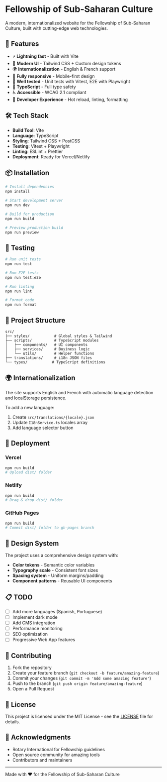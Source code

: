 # Fellowship of Sub-Saharan Culture

A modern, internationalized website for the Fellowship of Sub-Saharan Culture, built with cutting-edge web technologies.

## 🚀 Features

- ⚡ **Lightning fast** - Built with Vite
- 🎨 **Modern UI** - Tailwind CSS + Custom design tokens
- 🌍 **Internationalization** - English & French support
- 📱 **Fully responsive** - Mobile-first design
- 🧪 **Well tested** - Unit tests with Vitest, E2E with Playwright
- 🎯 **TypeScript** - Full type safety
- ♿ **Accessible** - WCAG 2.1 compliant
- 🔧 **Developer Experience** - Hot reload, linting, formatting

## 🛠️ Tech Stack

- **Build Tool**: Vite
- **Language**: TypeScript
- **Styling**: Tailwind CSS + PostCSS
- **Testing**: Vitest + Playwright
- **Linting**: ESLint + Prettier
- **Deployment**: Ready for Vercel/Netlify

## 📦 Installation

```bash
# Install dependencies
npm install

# Start development server
npm run dev

# Build for production
npm run build

# Preview production build
npm run preview
```

## 🧪 Testing

```bash
# Run unit tests
npm run test

# Run E2E tests
npm run test:e2e

# Run linting
npm run lint

# Format code
npm run format
```

## 📁 Project Structure

```
src/
├── styles/           # Global styles & Tailwind
├── scripts/          # TypeScript modules
│   ├── components/   # UI components
│   ├── services/     # Business logic
│   └── utils/        # Helper functions
├── translations/     # i18n JSON files
└── types/           # TypeScript definitions
```

## 🌍 Internationalization

The site supports English and French with automatic language detection and localStorage persistence.

To add a new language:
1. Create `src/translations/{locale}.json`
2. Update `I18nService.ts` locales array
3. Add language selector button

## 🚀 Deployment

### Vercel
```bash
npm run build
# Upload dist/ folder
```

### Netlify
```bash
npm run build
# Drag & drop dist/ folder
```

### GitHub Pages
```bash
npm run build
# Commit dist/ folder to gh-pages branch
```

## 🎨 Design System

The project uses a comprehensive design system with:
- **Color tokens** - Semantic color variables
- **Typography scale** - Consistent font sizes
- **Spacing system** - Uniform margins/padding
- **Component patterns** - Reusable UI components

## 📋 TODO

- [ ] Add more languages (Spanish, Portuguese)
- [ ] Implement dark mode
- [ ] Add CMS integration
- [ ] Performance monitoring
- [ ] SEO optimization
- [ ] Progressive Web App features

## 🤝 Contributing

1. Fork the repository
2. Create your feature branch (`git checkout -b feature/amazing-feature`)
3. Commit your changes (`git commit -m 'Add some amazing feature'`)
4. Push to the branch (`git push origin feature/amazing-feature`)
5. Open a Pull Request

## 📄 License

This project is licensed under the MIT License - see the [LICENSE](LICENSE) file for details.

## 🙏 Acknowledgments

- Rotary International for Fellowship guidelines
- Open source community for amazing tools
- Contributors and maintainers

---

Made with ❤️ for the Fellowship of Sub-Saharan Culture
